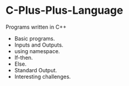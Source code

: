 # C-Plus-Plus-Language
 Programs written in C++
 
 - Basic programs.
 - Inputs and Outputs.
 - using namespace.
 - If-then.
 - Else.
 - Standard Output.
 - Interesting challenges.
